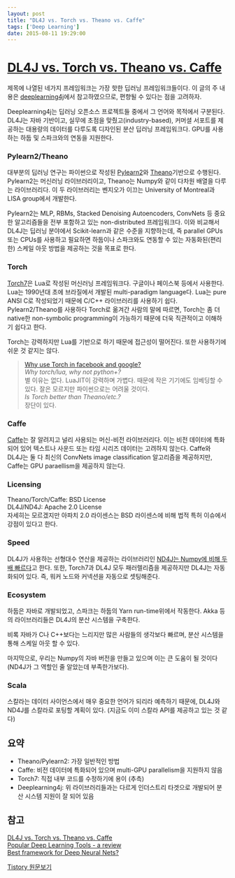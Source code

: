```yaml
---
layout: post
title: "DL4J vs. Torch vs. Theano vs. Caffe"
tags: ['Deep Learning']
date: 2015-08-11 19:29:00
---
```

# [DL4J vs. Torch vs. Theano vs. Caffe](http://deeplearning4j.org/compare-dl4j-torch7-pylearn.html)

제목에 나열된 네가지 프레임워크는 가장 핫한 딥러닝 프레임워크들이다. 이 글의 주 내용은 [deeplearning4j](http://deeplearning4j.org/)에서 참고하였으므로, 편향될 수 있다는 점을 고려하자.

Deeplearning4j는 딥러닝 오픈소스 프로젝트들 중에서 그 언어와 목적에서 구분된다. DL4J는 자바 기반이고, 실무에 초점을 맞췄고(industry-based), 커머셜 서포트를 제공하는 대용량의 데이터를 다루도록 디자인된 분산 딥러닝 프레임워크다. GPU를 사용하는 하둡 및 스파크와의 연동을 지원한다.

### Pylearn2/Theano

대부분의 딥러닝 연구는 파이썬으로 작성된 [Pylearn2](http://deeplearning.net/software/pylearn2/)와 [Theano](http://deeplearning.net/software/theano/)기반으로 수행된다. Pylearn2는 머신러닝 라이브러리이고, Theano는 Numpy와 같이 다차원 배열을 다루는 라이브러리다. 이 두 라이브러리는 벤지오가 이끄는 University of Montreal과 LISA group에서 개발한다.

Pylearn2는 MLP, RBMs, Stacked Denoising Autoencoders, ConvNets 등 중요한 알고리즘들을 전부 포함하고 있는 non-distributed 프레임워크다. 이와 비교해서 DL4J는 딥러닝 분야에서 Scikit-learn과 같은 수준을 지향하는데, 즉 parallel GPUs 또는 CPUs를 사용하고 필요하면 하둡이나 스파크와도 연동할 수 있는 자동화된(편리한) 스케일 아웃 방법을 제공하는 것을 목표로 한다.

### Torch

[Torch7](http://torch.ch/)은 Lua로 작성된 머신러닝 프레임워크다. 구글이나 페이스북 등에서 사용한다. Lua는 1990년대 초에 브라질에서 개발된 multi-paradigm language다. Lua는 pure ANSI C로 작성되었기 때문에 C/C++ 라이브러리를 사용하기 쉽다. Pylearn2/Theano를 사용하다 Torch로 옮겨간 사람의 말에 따르면, Torch는 좀 더 native한 non-symbolic programming이 가능하기 때문에 더욱 직관적이고 이해하기 쉽다고 한다.

Torch는 강력하지만 Lua를 기반으로 하기 때문에 접근성이 떨어진다. 또한 사용하기에 쉬운 것 같지는 않다.

> [Why use Torch in facebook and google?](https://news.ycombinator.com/item?id=7929216)   
_Why torch/lua, why not python+?_   
별 이유는 없다. LuaJIT이 강력하며 가볍다. 때문에 작은 기기에도 임베딩할 수 있다. 잘은 모르지만 파이썬으로는 어려울 것이다.   
_Is Torch better than Theano/etc.?_   
장단이 있다. 

### Caffe

[Caffe](http://caffe.berkeleyvision.org/)는 잘 알려지고 널리 사용되는 머신-비전 라이브러리다. 이는 비전 데이터에 특화되어 있어 텍스트나 사운드 또는 타임 시리즈 데이터는 고려하지 않는다. Caffe와 DL4J는 둘 다 최신의 ConvNets image classification 알고리즘을 제공하지만, Caffe는 GPU paraellism을 제공하지 않는다.

### Licensing

Theano/Torch/Caffe: BSD License   
DL4J/ND4J: Apache 2.0 License   
자세히는 모르겠지만 아파치 2.0 라이센스는 BSD 라이센스에 비해 법적 특허 이슈에서 강점이 있다고 한다.

### Speed

DL4J가 사용하는 선형대수 연산을 제공하는 라이브러리인 [ND4J는 Numpy에 비해 두 배 빠르다](http://nd4j.org/benchmarking)고 한다. 또한, Torch7과 DL4J 모두 패러렐리즘을 제공하지만 DL4J는 자동화되어 있다. 즉, 워커 노드와 커넥션을 자동으로 셋팅해준다. 

### Ecosystem

하둡은 자바로 개발되었고, 스파크는 하둡의 Yarn run-time위에서 작동한다. Akka 등의 라이브러리들은 DL4J의 분산 시스템을 구축한다. 

비록 자바가 C나 C++보다는 느리지만 많은 사람들의 생각보다 빠르며, 분산 시스템을 통해 스케일 아웃 할 수 있다.

마지막으로, 우리는 Numpy의 자바 버전을 만들고 있으며 이는 큰 도움이 될 것이다(ND4J가 그 역할인 줄 알았는데 부족한가보다).

### Scala

스칼라는 데이터 사이언스에서 매우 중요한 언어가 되리라 예측하기 때문에, DL4J와 ND4J를 스칼라로 포팅할 계획이 있다. (지금도 이미 스칼라 API를 제공하고 있는 것 같다)

## 요약

  * Theano/Pylearn2: 가장 일반적인 방법
  * Caffe: 비전 데이터에 특화되어 있으며 multi-GPU parallelism을 지원하지 않음
  * Torch7: 직접 내부 코드를 수정하기에 용이 (추측)
  * Deeplearning4j: 위 라이브러리들과는 다르게 인더스트리 타겟으로 개발되어 분산 시스템 지원이 잘 되어 있음

## 참고

[DL4J vs. Torch vs. Theano vs. Caffe](http://deeplearning4j.org/compare-dl4j-torch7-pylearn.html)   
[Popular Deep Learning Tools - a review](http://www.kdnuggets.com/2015/06/popular-deep-learning-tools.html)   
[Best framework for Deep Neural Nets?](https://www.reddit.com/comments/2c9x0s)


[Tistory 원문보기](http://khanrc.tistory.com/117)
